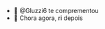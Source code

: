 - 👋 @Gluzzi6 te comprementou
- 👀 Chora agora, ri depois
<!---
Gluzzi6/Gluzzi6 is a ✨ special ✨ repository because its `README.md` (this file) appears on your GitHub profile.
You can click the Preview link to take a look at your changes.
--->
